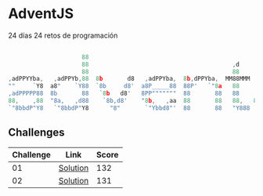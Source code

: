 # AdventJS
24 días 24 retos de programación

```js
                                                                                               
                     88                                                       88   ad88888ba   
                     88                                         ,d            88  d8"     "8b  
                     88                                         88            88  Y8,          
,adPPYYba,   ,adPPYb,88  8b       d8   ,adPPYba,  8b,dPPYba,  MM88MMM         88  `Y8aaaaa,    
""     `Y8  a8"    `Y88  `8b     d8'  a8P_____88  88P'   `"8a   88            88    `"""""8b,  
,adPPPPP88  8b       88   `8b   d8'   8PP"""""""  88       88   88            88          `8b  
88,    ,88  "8a,   ,d88    `8b,d8'    "8b,   ,aa  88       88   88,   88,   ,d88  Y8a     a8P  
`"8bbdP"Y8   `"8bbdP"Y8      "8"       `"Ybbd8"'  88       88   "Y888  "Y8888P"    "Y88888P"
```

## Challenges
| Challenge | Link                                  | Score     |
| --------- | ------------------------------------- | --------- |
| 01        | [Solution](./challenge01/index.js)    | 132       |
| 02        | [Solution](./challenge02/index.js)    | 131       |